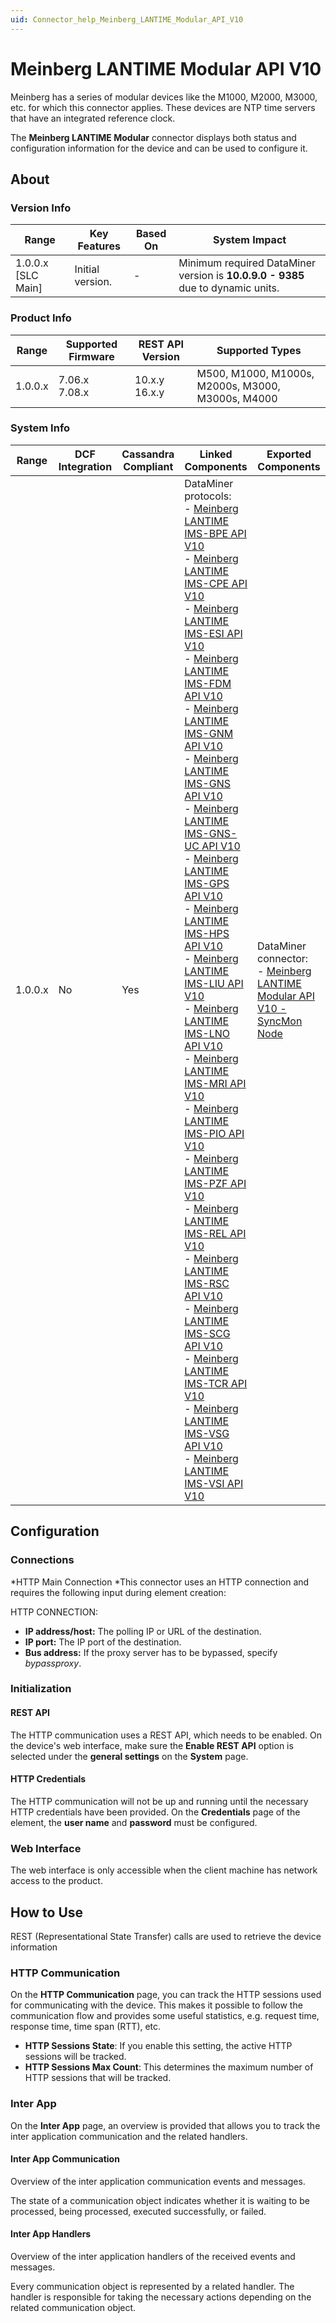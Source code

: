```yaml
---
uid: Connector_help_Meinberg_LANTIME_Modular_API_V10
---
```


# Meinberg LANTIME Modular API V10

Meinberg has a series of modular devices like the M1000, M2000, M3000, etc. for which this connector applies. These devices are NTP time servers that have an integrated reference clock.

The **Meinberg LANTIME Modular** connector displays both status and configuration information for the device and can be used to configure it.

## About

### Version Info

| **Range**            | **Key Features** | **Based On** | **System Impact**                                                               |
|----------------------|------------------|--------------|---------------------------------------------------------------------------------|
| 1.0.0.x \[SLC Main\] | Initial version. | \-           | Minimum required DataMiner version is **10.0.9.0 - 9385** due to dynamic units. |

### Product Info

| **Range** | **Supported Firmware** | **REST API Version** | **Supported Types**                               |
|-----------|------------------------|----------------------|---------------------------------------------------|
| 1.0.0.x   | 7.06.x<br>7.08.x       | 10.x.y<br>16.x.y     | M500, M1000, M1000s, M2000s, M3000, M3000s, M4000 |

### System Info

| **Range** | **DCF Integration** | **Cassandra Compliant** | **Linked Components**                                                                                                                                                                                                                                                                                                                                                                                                                                                                                                                                                                                                                                                                                                                                                                                                                                                                                                                                                                                                                                                                                                                                                                                                                                                                                                                                                                                                                                                                                                                                                                                                                                                                                                                                                                                                                                                                                                                                                                                                                          | **Exported Components**                                                                                                                                   |
|-----------|---------------------|-------------------------|------------------------------------------------------------------------------------------------------------------------------------------------------------------------------------------------------------------------------------------------------------------------------------------------------------------------------------------------------------------------------------------------------------------------------------------------------------------------------------------------------------------------------------------------------------------------------------------------------------------------------------------------------------------------------------------------------------------------------------------------------------------------------------------------------------------------------------------------------------------------------------------------------------------------------------------------------------------------------------------------------------------------------------------------------------------------------------------------------------------------------------------------------------------------------------------------------------------------------------------------------------------------------------------------------------------------------------------------------------------------------------------------------------------------------------------------------------------------------------------------------------------------------------------------------------------------------------------------------------------------------------------------------------------------------------------------------------------------------------------------------------------------------------------------------------------------------------------------------------------------------------------------------------------------------------------------------------------------------------------------------------------------------------------------|-----------------------------------------------------------------------------------------------------------------------------------------------------------|
| 1.0.0.x   | No                  | Yes                     | DataMiner protocols:<br>- [Meinberg LANTIME IMS-BPE API V10](xref:Connector_help_Meinberg_LANTIME_IMS-BPE_API_V10)<br>- [Meinberg LANTIME IMS-CPE API V10](xref:Connector_help_Meinberg_LANTIME_IMS-CPE_API_V10)<br>- [Meinberg LANTIME IMS-ESI API V10](xref:Connector_help_Meinberg_LANTIME_IMS-ESI_API_V10)<br>- [Meinberg LANTIME IMS-FDM API V10](xref:Connector_help_Meinberg_LANTIME_IMS-FDM_API_V10)<br>- [Meinberg LANTIME IMS-GNM API V10](xref:Connector_help_Meinberg_LANTIME_IMS-GNM_API_V10)<br>- [Meinberg LANTIME IMS-GNS API V10](xref:Connector_help_Meinberg_LANTIME_IMS-GNS_API_V10)<br>- [Meinberg LANTIME IMS-GNS-UC API V10](xref:Connector_help_Meinberg_LANTIME_IMS-GNS-UC_API_V10)<br>- [Meinberg LANTIME IMS-GPS API V10](xref:Connector_help_Meinberg_LANTIME_IMS-GPS_API_V10)<br>- [Meinberg LANTIME IMS-HPS API V10](xref:Connector_help_Meinberg_LANTIME_IMS-HPS_API_V10)<br>- [Meinberg LANTIME IMS-LIU API V10](xref:Connector_help_Meinberg_LANTIME_IMS-LIU_API_V10)<br>- [Meinberg LANTIME IMS-LNO API V10](xref:Connector_help_Meinberg_LANTIME_IMS-LNO_API_V10)<br>- [Meinberg LANTIME IMS-MRI API V10](xref:Connector_help_Meinberg_LANTIME_IMS-MRI_API_V10)<br>- [Meinberg LANTIME IMS-PIO API V10](xref:Connector_help_Meinberg_LANTIME_IMS-PIO_API_V10)<br>- [Meinberg LANTIME IMS-PZF API V10](xref:Connector_help_Meinberg_LANTIME_IMS-PZF_API_V10)<br>- [Meinberg LANTIME IMS-REL API V10](xref:Connector_help_Meinberg_LANTIME_IMS-REL_API_V10)<br>- [Meinberg LANTIME IMS-RSC API V10](xref:Connector_help_Meinberg_LANTIME_IMS-RSC_API_V10)<br>- [Meinberg LANTIME IMS-SCG API V10](xref:Connector_help_Meinberg_LANTIME_IMS-SCG_API_V10)<br>- [Meinberg LANTIME IMS-TCR API V10](xref:Connector_help_Meinberg_LANTIME_IMS-TCR_API_V10)<br>- [Meinberg LANTIME IMS-VSG API V10](xref:Connector_help_Meinberg_LANTIME_IMS-VSG_API_V10)<br>- [Meinberg LANTIME IMS-VSI API V10](xref:Connector_help_Meinberg_LANTIME_IMS-VSI_API_V10) | DataMiner connector:<br>- [Meinberg LANTIME Modular API V10 - SyncMon Node](xref:Connector_help_Meinberg_LANTIME_Modular_API_V10_-_SyncMon_Node) |

## Configuration

### Connections

*HTTP Main Connection
*This connector uses an HTTP connection and requires the following input during element creation:

HTTP CONNECTION:

- **IP address/host:** The polling IP or URL of the destination.
- **IP port:** The IP port of the destination.
- **Bus address:** If the proxy server has to be bypassed, specify *bypassproxy*.

### Initialization

#### REST API

The HTTP communication uses a REST API, which needs to be enabled.
On the device's web interface, make sure the **Enable REST API** option is selected under the **general settings** on the **System** page.

#### HTTP Credentials

The HTTP communication will not be up and running until the necessary HTTP credentials have been provided.
On the **Credentials** page of the element, the **user name** and **password** must be configured.

### Web Interface

The web interface is only accessible when the client machine has network access to the product.

## How to Use

REST (Representational State Transfer) calls are used to retrieve the device information

### HTTP Communication

On the **HTTP Communication** page, you can track the HTTP sessions used for communicating with the device.
This makes it possible to follow the communication flow and provides some useful statistics, e.g. request time, response time, time span (RTT), etc.

- **HTTP Sessions State**: If you enable this setting, the active HTTP sessions will be tracked.
- **HTTP Sessions Max Count**: This determines the maximum number of HTTP sessions that will be tracked.

### Inter App

On the **Inter App** page, an overview is provided that allows you to track the inter application communication and the related handlers.

#### Inter App Communication

Overview of the inter application communication events and messages.

The state of a communication object indicates whether it is waiting to be processed, being processed, executed successfully, or failed.

#### Inter App Handlers

Overview of the inter application handlers of the received events and messages.

Every communication object is represented by a related handler. The handler is responsible for taking the necessary actions depending on the related communication object.
